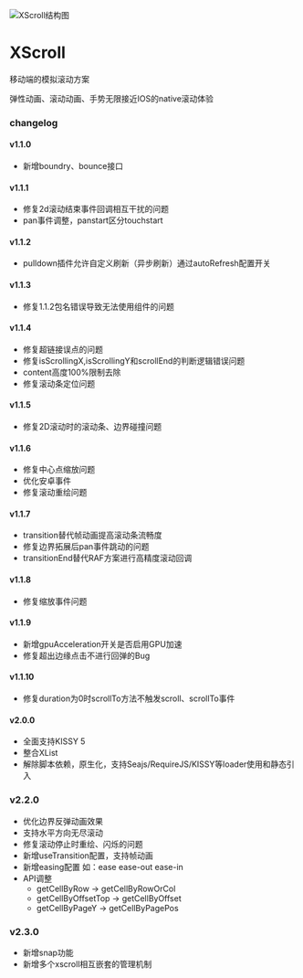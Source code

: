![XScroll结构图](http://gtms01.alicdn.com/tps/i1/TB1Pmu9FVXXXXaZXFXXEBpbZpXX-1720-1162.png_600x600.jpg)

XScroll
=======

移动端的模拟滚动方案

弹性动画、滚动动画、手势无限接近IOS的native滚动体验

### changelog

#### v1.1.0

- 新增boundry、bounce接口

#### v1.1.1

- 修复2d滚动结束事件回调相互干扰的问题
- pan事件调整，panstart区分touchstart

#### v1.1.2

- pulldown插件允许自定义刷新（异步刷新）通过autoRefresh配置开关

#### v1.1.3

- 修复1.1.2包名错误导致无法使用组件的问题

#### v1.1.4

- 修复超链接误点的问题
- 修复isScrollingX,isScrollingY和scrollEnd的判断逻辑错误问题
- content高度100%限制去除
- 修复滚动条定位问题

#### v1.1.5

- 修复2D滚动时的滚动条、边界碰撞问题

#### v1.1.6

- 修复中心点缩放问题
- 优化安卓事件
- 修复滚动重绘问题

#### v1.1.7

- transition替代帧动画提高滚动条流畅度
- 修复边界拓展后pan事件跳动的问题
- transitionEnd替代RAF方案进行高精度滚动回调

#### v1.1.8

- 修复缩放事件问题

#### v1.1.9

- 新增gpuAcceleration开关是否启用GPU加速
- 修复超出边缘点击不进行回弹的Bug

#### v1.1.10

- 修复duration为0时scrollTo方法不触发scroll、scrollTo事件

#### v2.0.0

- 全面支持KISSY 5
- 整合XList
- 解除脚本依赖，原生化，支持Seajs/RequireJS/KISSY等loader使用和静态引入

### v2.2.0
- 优化边界反弹动画效果
- 支持水平方向无尽滚动
- 修复滚动停止时重绘、闪烁的问题
- 新增useTransition配置，支持帧动画
- 新增easing配置 如：ease ease-out ease-in
- API调整 
    - getCellByRow -> getCellByRowOrCol
    - getCellByOffsetTop -> getCellByOffset
    - getCellByPageY -> getCellByPagePos

### v2.3.0
- 新增snap功能
- 新增多个xscroll相互嵌套的管理机制
